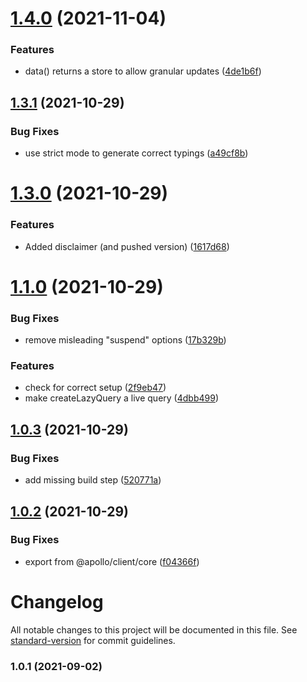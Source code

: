 # [1.4.0](https://github.com/merged-js/solid-apollo/compare/v1.3.1...v1.4.0) (2021-11-04)


### Features

* data() returns a store to allow granular updates ([4de1b6f](https://github.com/merged-js/solid-apollo/commit/4de1b6fc7a659e7ab3b2994841bd4b7fa30a6f86))

## [1.3.1](https://github.com/merged-js/solid-apollo/compare/v1.3.0...v1.3.1) (2021-10-29)


### Bug Fixes

* use strict mode to generate correct typings ([a49cf8b](https://github.com/merged-js/solid-apollo/commit/a49cf8b89dc25268bbdce3d9bf29e5584ce58a32))

# [1.3.0](https://github.com/merged-js/solid-apollo/compare/v1.2.0...v1.3.0) (2021-10-29)


### Features

* Added disclaimer (and pushed version) ([1617d68](https://github.com/merged-js/solid-apollo/commit/1617d68d012218a1ae515ed5b60b88b1defbbbed))

# [1.1.0](https://github.com/merged-js/solid-apollo/compare/v1.0.3...v1.1.0) (2021-10-29)


### Bug Fixes

* remove misleading "suspend" options ([17b329b](https://github.com/merged-js/solid-apollo/commit/17b329bb9a3820b459c62d325b093f0ee9097f48))


### Features

* check for correct <ApolloProvider /> setup ([2f9eb47](https://github.com/merged-js/solid-apollo/commit/2f9eb47afd9c07ef9d1697df62a35ac678960b6c))
* make createLazyQuery a live query ([4dbb499](https://github.com/merged-js/solid-apollo/commit/4dbb499c743899ac05878fc757530cafed9c2575))

## [1.0.3](https://github.com/merged-js/solid-apollo/compare/v1.0.2...v1.0.3) (2021-10-29)


### Bug Fixes

* add missing build step ([520771a](https://github.com/merged-js/solid-apollo/commit/520771aa0b3795d62734b781e6fa27704f823962))

## [1.0.2](https://github.com/merged-js/solid-apollo/compare/v1.0.1...v1.0.2) (2021-10-29)


### Bug Fixes

* export from @apollo/client/core ([f04366f](https://github.com/merged-js/solid-apollo/commit/f04366fcbbef9f16a62c17d2e2b7e81ca3802e07))

# Changelog

All notable changes to this project will be documented in this file. See [standard-version](https://github.com/conventional-changelog/standard-version) for commit guidelines.

### 1.0.1 (2021-09-02)

